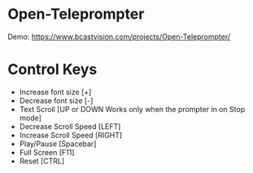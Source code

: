 # Open-Teleprompter
Demo: https://www.bcastvision.com/projects/Open-Teleprompter/

# Control Keys
* Increase font size [+]
* Decrease font size [-]
* Text Scroll [UP or DOWN Works only when the prompter in on Stop mode]
* Decrease Scroll Speed [LEFT]
* Increase Scroll Speed [RIGHT]
* Play/Pause [Spacebar]
* Full Screen [F11]
* Reset [CTRL]
